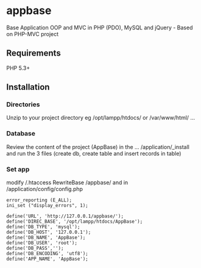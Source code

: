 appbase
=======

Base Application OOP and MVC in PHP (PDO), MySQL and jQuery - Based on PHP-MVC project

## Requirements
PHP 5.3+

## Installation
### Directories
Unzip to your project directory eg /opt/lampp/htdocs/ or /var/www/html/ ...

### Database

Review the content of the project (AppBase) in the ... /application/_install and run the 3 files (create db, create table and insert records in table)

### Set app
modify /.htaccess RewriteBase /appbase/
and in /application/config/config.php

```
error_reporting (E_ALL);
ini_set ("display_errors", 1);
```

```
define('URL', 'http://127.0.0.1/appbase/');
define('DIREC_BASE', '/opt/lampp/htdocs/AppBase');
define('DB_TYPE', 'mysql');
define('DB_HOST', '127.0.0.1');
define('DB_NAME', 'AppBase');
define('DB_USER', 'root');
define('DB_PASS','');
define('DB_ENCODING', 'utf8');
define('APP_NAME', 'AppBase'); 

